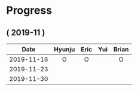 # Progress

## ( 2019-11 )
| Date       | Hyunju | Eric | Yui | Brian |
| :-:        |:-:     |:-:   |:-:  |:-:    |
| 2019-11-16 |O       |O     |     |   O   |
| 2019-11-23 |        |      |     |       |
| 2019-11-30 |        |      |     |       |
